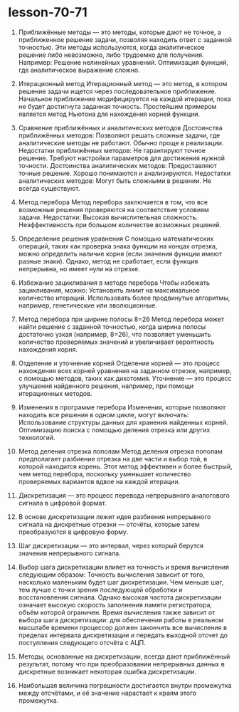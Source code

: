 # lesson-70-71
1. Приближённые методы — это методы, которые дают не точное, а приближенное решение задачи, позволяя находить ответ с заданной точностью. Эти методы используются, когда аналитическое решение либо невозможно, либо трудоемко для получения. Например: Решение нелинейных уравнений. Оптимизация функций, где аналитическое выражение сложно.
2. Итерационный метод Итерационный метод — это метод, в котором решение задачи ищется через последовательное приближение. Начальное приближение модифицируется на каждой итерации, пока не будет достигнута заданная точность. Простейшим примером является метод Ньютона для нахождения корней функции.
3. Сравнение приближённых и аналитических методов Достоинства приближённых методов: Позволяют решать сложные задачи, где аналитические методы не работают. Обычно проще в реализации. Недостатки приближённых методов: Не гарантируют точное решение. Требуют настройки параметров для достижения нужной точности. Достоинства аналитических методов: Предоставляют точные решение. Хорошо понимаются и анализируются. Недостатки аналитических методов: Могут быть сложными в решении. Не всегда существуют.
4. Метод перебора Метод перебора заключается в том, что все возможные решения проверяются на соответствие условиям задачи. Недостатки: Высокая вычислительная сложность. Неэффективность при большом количестве возможных решений.
5. Определение решения уравнения С помощью математических операций, таких как проверка знака функции на концах отрезка, можно определить наличие корня (если значения функции имеют разные знаки). Однако, метод не сработает, если функция непрерывна, но имеет нули на отрезке.
6. Избежание зацикливания в методе перебора Чтобы избежать зацикливания, можно: Установить лимит на максимальное количество итераций. Использовать более продвинутые алгоритмы, например, генетические или эволюционные.
7. Метод перебора при ширине полосы 8=26 Метод перебора может найти решение с заданной точностью, когда ширина полосы достаточно узкая (например, 8=26), что позволяет уменьшить количество проверяемых значений и увеличивает вероятность нахождения корня.
8. Отделение и уточнение корней Отделение корней — это процесс нахождения всех корней уравнения на заданном отрезке, например, с помощью методов, таких как дихотомия. Уточнение — это процесс улучшения найденного решения, например, при помощи итерационных методов.
9. Изменения в программе перебора Изменения, которые позволяют находить все решения в одном цикле, могут включать: Использование структуры данных для хранения найденных корней. Оптимизацию поиска с помощью деления отрезка или других технологий.
10. Метод деления отрезка пополам Метод деления отрезка пополам предполагает разбиение отрезка на две части и выбор той, в которой находится корень. Этот метод эффективен и более быстрый, чем метод перебора, поскольку уменьшает количество проверяемых вариантов вдвое на каждой итерации.

1. Дискретизация — это процесс перевода непрерывного аналогового сигнала в цифровой формат.
2. В основе дискретизации лежит идея разбиения непрерывного сигнала на дискретные отрезки — отсчёты, которые затем преобразуются в цифровую форму.
3. Шаг дискретизации — это интервал, через который берутся значения непрерывного сигнала.
4. Выбор шага дискретизации влияет на точность и время вычисления следующим образом: Точность вычисления зависит от того, насколько маленьким будет шаг дискретизации. Чем меньше шаг, тем лучше с точки зрения последующей обработки и восстановления сигнала. Однако высокая частота дискретизации означает высокую скорость заполнения памяти регистратора, объём которой ограничен. Время вычисления также зависит от выбора шага дискретизации: для обеспечения работы в реальном масштабе времени процессор должен закончить все вычисления в пределах интервала дискретизации и передать выходной отсчет до поступления следующего отсчёта с АЦП.
5. Методы, основанные на дискретизации, всегда дают приближённый результат, потому что при преобразовании непрерывных данных в дискретные возникает некоторая ошибка дискретизации.
6. Наибольшая величина погрешности достигается внутри промежутка между отсчётами, и её значение нарастает к краям этого промежутка.
